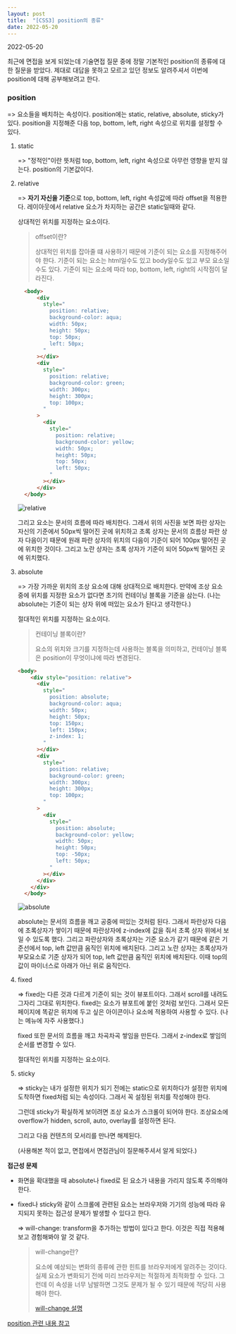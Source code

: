 ```yaml
---
layout: post
title:  "[CSS3] position의 종류"
date: 2022-05-20
---
```

2022-05-20



최근에 면접을 보게 되었는데 기술면접 질문 중에 정말 기본적인 position의 종류에 대한 질문을 받았다. 제대로 대답을 못하고 모르고 있던 정보도 알려주셔서 이번에 position에 대해 공부해보려고 한다.



### position

=> 요소들을 배치하는 속성이다. position에는 static, relative, absolute, sticky가 있다. position을 지정해준 다음 top, bottom, left, right 속성으로 위치를 설정할 수 있다.



1. static   

   => "정적인"이란 뜻처럼 top, bottom, left, right 속성으로 아무런 영향을 받지 않는다. position의 기본값이다.



2. relative   

   => **자기 자신을 기준**으로 top, bottom, left, right 속성값에 따라 offset을 적용한다. 레이아웃에서 relative 요소가 차지하는 공간은 static일때와 같다.

   상대적인 위치를 지정하는 요소이다.

   > offset이란?
   >
   > 상대적인 위치를 잡아줄 떄 사용하기 때문에 기준이 되는 요소를 지정해주어야 한다. 기준이 되는 요소는 html일수도 있고 body일수도 있고 부모 요소일수도 있다. 기준이 되는 요소에 따라 top, bottom, left, right의 시작점이 달라진다.

   ```html
     <body>
         <div
           style="
             position: relative;
             background-color: aqua;
             width: 50px;
             height: 50px;
             top: 50px;
             left: 50px;
           "
         ></div>
         <div
           style="
             position: relative;
             background-color: green;
             width: 300px;
             height: 300px;
             top: 100px;
           "
         >
           <div
             style="
               position: relative;
               background-color: yellow;
               width: 50px;
               height: 50px;
               top: 50px;
               left: 50px;
             "
           ></div>
         </div>
     </body>
   ```

   ![relative](https://user-images.githubusercontent.com/98265020/169075291-0c192ae6-cc78-4120-939c-213ee8cf8894.png)

   그리고 요소는 문서의 흐름에 따라 배치한다. 그래서 위의 사진을 보면 파란 상자는 자신의 기준에서 50px씩 떨어진 곳에 위치하고 초록 상자는 문서의 흐름상 파란 상자 다음이기 때문에 원래 파란 상자의 위치의 다음이 기준이 되어 100px 떨어진 곳에 위치한 것이다. 그리고 노란 상자는 초록 상자가 기준이 되어 50px씩 떨어진 곳에 위치했다.



3. absolute   

   => 가장 가까운 위치의 조상 요소에 대해 상대적으로 배치한다.  만약에 조상 요소 중에 위치를 지정한 요소가 없다면 초기의 컨테이닝 블록을 기준을 삼는다. (나는 absolute는 기준이 되는 상자 위에 떠있는 요소가 된다고 생각한다.)

   절대적인 위치를 지정하는 요소이다.

   > 컨테이닝 블록이란?
   >
   > 요소의 위치와 크기를 지정하는데 사용하는 블록을 의미하고, 컨테이닝 블록은 position이 무엇이냐에 따라 변경된다.

   ```html
   <body>
       <div style="position: relative">
         <div
           style="
             position: absolute;
             background-color: aqua;
             width: 50px;
             height: 50px;
             top: 150px;
             left: 150px;
             z-index: 1;
           "
         ></div>
         <div
           style="
             position: relative;
             background-color: green;
             width: 300px;
             height: 300px;
             top: 100px;
           "
         >
           <div
             style="
               position: absolute;
               background-color: yellow;
               width: 50px;
               height: 50px;
               top: -50px;
               left: 50px;
             "
           ></div>
         </div>
       </div>
     </body>
   ```

   ![absolute](https://user-images.githubusercontent.com/98265020/169328516-26d16308-b3ad-4fd9-82da-1e21ea4b94b5.png)

   absolute는 문서의 흐름을 깨고 공중에 떠있는 것처럼 된다. 그래서 파란상자 다음에 초록상자가 쌓이기 때문에 파란상자에 z-index에 값을 줘서 초록 상자 위에서 보일 수 있도록 했다. 그리고 파란상자와 초록상자는 기준 요소가 같기 때문에 같은 기준선에서 top, left 값만큼 움직인 위치에 배치된다. 그리고 노란 상자는 초록상자가 부모요소로 기준 상자가 되어 top, left 값만큼 움직인 위치에 배치된다. 이때 top의 값이 마이너스로 아래가 아닌 위로 움직인다.



4. fixed   

   => fixed는 다른 것과 다르게 기준이 되는 것이 뷰포트이다. 그래서 scroll를 내려도 그자리 그대로 위치한다. fixed는 요소가 뷰포트에 붙인 것처럼 보인다. 그래서 모든 페이지에 똑같은 위치에 두고 싶은 아이콘이나 요소에 적용하여 사용할 수 있다. (나는 메뉴에 자주 사용했다.)

   fixed 또한 문서의 흐름을 깨고 차곡차곡 쌓임을 만든다. 그래서 z-index로 쌓임의 순서를 변경할 수 있다. 

   절대적인 위치를 지정하는 요소이다.



5. sticky   

   => sticky는 내가 설정한 위치가 되기 전에는 static으로 위치하다가 설정한 위치에 도착하면 fixed처럼 되는 속성이다. 그래서 꼭 설정된 위치를 작성해야 한다.

   그런데 sticky가 확실하게 보이려면 조상 요소가 스크롤이 되어야 한다. 조상요소에 overflow가 hidden, scroll, auto, overlay를 설정하면 된다.

   그리고 다음 컨텐츠의 모서리를 만나면 해제된다.

    (사용해본 적이 없고, 면접에서 면접관님이 질문해주셔서 알게 되었다.)



**접근성 문제**   

* 화면을 확대했을 때 absolute나 fixed로 된 요소가 내용을 가리지 않도록 주의해야 한다.

* fixed나 sticky와 같이 스크롤에 관련된 요소는 브라우저와 기기의 성능에 따라 유지되지 못하는 접근성 문제가 발생할 수 있다고 한다.   

  => will-change: transform을 추가하는 방법이 있다고 한다. 이것은 직접 적용해보고 경험해봐야 알 것 같다.

  > will-change란?
  >
  > 요소에 예상되는 변화의 종류에 관한 힌트를 브라우저에게 알려주는 것이다. 실제 요소가 변화되기 전에 미리 브라우저는 적절하게 최적화할 수 있다. 그런데 이 속성을 너무 남발하면 그것도 문제가 될 수 있기 때문에 적당히 사용해야 한다.
  >
  > [will-change 설명](https://developer.mozilla.org/ko/docs/Web/CSS/will-change)



[position 관련 내용 참고](https://developer.mozilla.org/ko/docs/Web/CSS/position)
